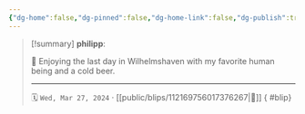 ```yaml
---
{"dg-home":false,"dg-pinned":false,"dg-home-link":false,"dg-publish":true,"tags":["dgblip"],"disabled rules":["yaml-title","yaml-title-alias","file-name-heading"],"title":"philipp on mastodon @ 2024-03-27","created-date":"2024-03-27T21:24:06","id":112169756017376270,"updated-date":"2025-05-02T08:50:44","dg-path":"blips/112169756017376267.md","permalink":"/blips/112169756017376267/","dgPassFrontmatter":true}
---
```


> [!summary] **philipp**:
>
> 🍻 Enjoying the last day in Wilhelmshaven with my favorite human being and a cold beer.
> - - -
>
> 🗓️ `Wed, Mar 27, 2024` · [[public/blips/112169756017376267\|🔗]]
{ #blip}

